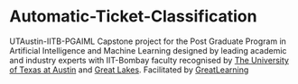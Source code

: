 # Automatic-Ticket-Classification
UTAustin-IITB-PGAIML Capstone project for the Post Graduate Program in Artificial Intelligence and Machine Learning designed by leading academic and industry experts with IIT-Bombay faculty recognised by [The University of Texas at Austin](https://www.mccombs.utexas.edu/execed/take-a-class/greatlearning) and [Great Lakes](https://www.greatlakes.edu.in/e-learning-programs/). Facilitated by [GreatLearning](https://www.greatlearning.in/pg-program-artificial-intelligence-course)
